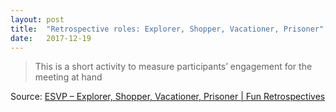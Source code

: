 ```yaml
---
layout: post
title:  "Retrospective roles: Explorer, Shopper, Vacationer, Prisoner"
date:   2017-12-19
---
```


> This is a short activity to measure participants’ engagement for the meeting at hand

Source: [ESVP – Explorer, Shopper, Vacationer, Prisoner | Fun Retrospectives](http://www.funretrospectives.com/esvp-explorer-shopper-vacationer-prisoner/)
